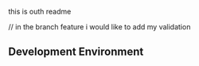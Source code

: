 this is outh readme

// in the branch feature i would like to add my validation

## Development Environment
